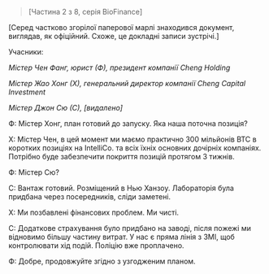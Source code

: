 >[Частина 2 з 8, серія BioFinance]  

[Серед частково згорілої паперової марлі знаходився документ, виглядав, як офіційний. Схоже, це докладні записи зустрічі.]

Учасники: 

*Містер Чен Фанг, юрист (Ф), президент компанії Cheng Holding*

*Містер Жао Хонг (Х), генеральний директор компанії Cheng Capital Investment*

*Містер Джон Сю (С), [видалено]*

Ф: Містер Хонг, план готовий до запуску. Яка наша поточна позиція?

Х: Містер Чен, в цей момент ми маємо практично 300 мільйонів BTC в коротких позиціях на IntelliCo. та всіх їхніх основних дочірніх компаніях. Потрібно буде забезпечити покриття позицій протягом 3 тижнів.

Ф: Містер Сю?

С: Вантаж готовий. Розміщений в Нью Ханзоу. Лабораторія була придбана через посередників, сліди заметені.

Х: Ми позбавлені фінансових проблем. Ми чисті.

С: Додаткове страхування було придбано на заводі, після пожежі ми відновимо більшу частину витрат. У нас є пряма лінія з ЗМІ, щоб контролювати хід подій. Поліцію вже проплачено.

Ф: Добре, продовжуйте згідно з узгодженим планом.

